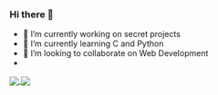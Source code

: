 ### Hi there 👋

- 🔭 I’m currently working on secret projects
- 🌱 I’m currently learning C and Python
- 👯 I’m looking to collaborate on Web Development
- 
<a href="https://github.com/anuraghazra/github-readme-stats">
  <img align="center" src="https://github-readme-stats.vercel.app/api/pin/?username=kkaizer11&repo=github-readme-stats" />
</a>
<a href="https://github.com/anuraghazra/convoychat">
  <img align="center" src="https://github-readme-stats.vercel.app/api/pin/?username=kkaizer11&repo=convoychat" />
</a>
